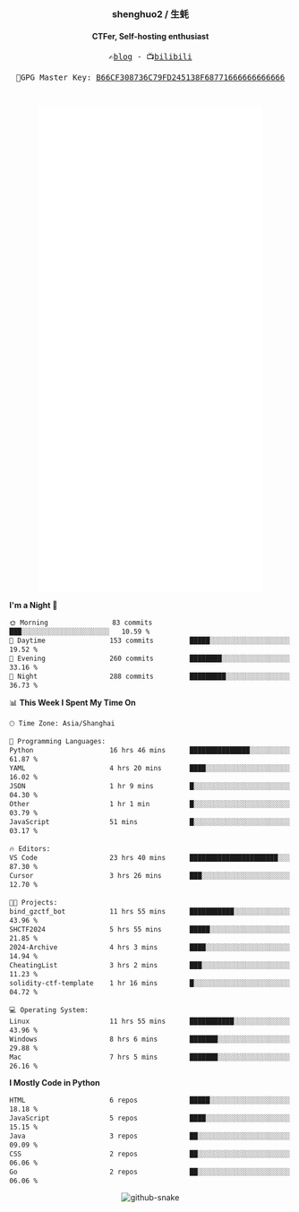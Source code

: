 <h3 align="center"> shenghuo2 / 生蚝 </h3>
<h4 align="center" >CTFer, Self-hosting enthusiast</h3>


<p align="center">
  <samp>
    ✍️<a href="https://blog.shenghuo2.top/">blog</a> -
    📺<a href="https://space.bilibili.com/85894935">bilibili</a>
  </samp>
</p>
<p align="center">
  <samp>
     🔐GPG Master Key: <a align="center" href="https://github.com/shenghuo2.gpg">B66CF308736C79FD245138F68771666666666666</a>
  </samp>
</p>
<br>
<p align="center">
  <a href="https://github.com/shenghuo2">
    <img width="400" align="top" src="https://github.com/shenghuo2/shenghuo2/blob/main/metrics.left.svg" />
  </a>
  <a href="https://github.com/shenghuo2">
    <img width="400" align="top" src="https://github.com/shenghuo2/shenghuo2/blob/main/metrics.right.svg" />
  </a>
</p>


<!--START_SECTION:waka-->
**I'm a Night 🦉** 

```text
🌞 Morning                83 commits          ███░░░░░░░░░░░░░░░░░░░░░░   10.59 % 
🌆 Daytime                153 commits         █████░░░░░░░░░░░░░░░░░░░░   19.52 % 
🌃 Evening                260 commits         ████████░░░░░░░░░░░░░░░░░   33.16 % 
🌙 Night                  288 commits         █████████░░░░░░░░░░░░░░░░   36.73 % 
```


📊 **This Week I Spent My Time On** 

```text
🕑︎ Time Zone: Asia/Shanghai

💬 Programming Languages: 
Python                   16 hrs 46 mins      ███████████████░░░░░░░░░░   61.87 % 
YAML                     4 hrs 20 mins       ████░░░░░░░░░░░░░░░░░░░░░   16.02 % 
JSON                     1 hr 9 mins         █░░░░░░░░░░░░░░░░░░░░░░░░   04.30 % 
Other                    1 hr 1 min          █░░░░░░░░░░░░░░░░░░░░░░░░   03.79 % 
JavaScript               51 mins             █░░░░░░░░░░░░░░░░░░░░░░░░   03.17 % 

🔥 Editors: 
VS Code                  23 hrs 40 mins      ██████████████████████░░░   87.30 % 
Cursor                   3 hrs 26 mins       ███░░░░░░░░░░░░░░░░░░░░░░   12.70 % 

🐱‍💻 Projects: 
bind_gzctf_bot           11 hrs 55 mins      ███████████░░░░░░░░░░░░░░   43.96 % 
SHCTF2024                5 hrs 55 mins       █████░░░░░░░░░░░░░░░░░░░░   21.85 % 
2024-Archive             4 hrs 3 mins        ████░░░░░░░░░░░░░░░░░░░░░   14.94 % 
CheatingList             3 hrs 2 mins        ███░░░░░░░░░░░░░░░░░░░░░░   11.23 % 
solidity-ctf-template    1 hr 16 mins        █░░░░░░░░░░░░░░░░░░░░░░░░   04.72 % 

💻 Operating System: 
Linux                    11 hrs 55 mins      ███████████░░░░░░░░░░░░░░   43.96 % 
Windows                  8 hrs 6 mins        ███████░░░░░░░░░░░░░░░░░░   29.88 % 
Mac                      7 hrs 5 mins        ███████░░░░░░░░░░░░░░░░░░   26.16 % 
```

**I Mostly Code in Python** 

```text
HTML                     6 repos             █████░░░░░░░░░░░░░░░░░░░░   18.18 % 
JavaScript               5 repos             ████░░░░░░░░░░░░░░░░░░░░░   15.15 % 
Java                     3 repos             ██░░░░░░░░░░░░░░░░░░░░░░░   09.09 % 
CSS                      2 repos             ██░░░░░░░░░░░░░░░░░░░░░░░   06.06 % 
Go                       2 repos             ██░░░░░░░░░░░░░░░░░░░░░░░   06.06 % 
```




<!--END_SECTION:waka-->


<div align="center">
  <picture>
    <source media="(prefers-color-scheme: dark)" srcset="https://gist.githubusercontent.com/shenghuo2/bfce20b14ab0484cef03bae6e60e0b3a/raw/github-snake-dark.svg" />
    <source media="(prefers-color-scheme: light)" srcset="https://gist.githubusercontent.com/shenghuo2/bfce20b14ab0484cef03bae6e60e0b3a/raw/github-snake.svg" />
    <img alt="github-snake" src="https://gist.githubusercontent.com/shenghuo2/bfce20b14ab0484cef03bae6e60e0b3a/raw/github-snake.svg" />
  </picture>
</div>

<!--
**shenghuo2/shenghuo2** is a ✨ _special_ ✨ repository because its `README.md` (this file) appears on your GitHub profile.

Here are some ideas to get you started:

- 🔭 I’m currently working on ...
- 🌱 I’m currently learning ...
- 👯 I’m looking to collaborate on ...
- 🤔 I’m looking for help with ...
- 💬 Ask me about ...
- 📫 How to reach me: ...
- 😄 Pronouns: ...
- ⚡ Fun fact: ...
-->
